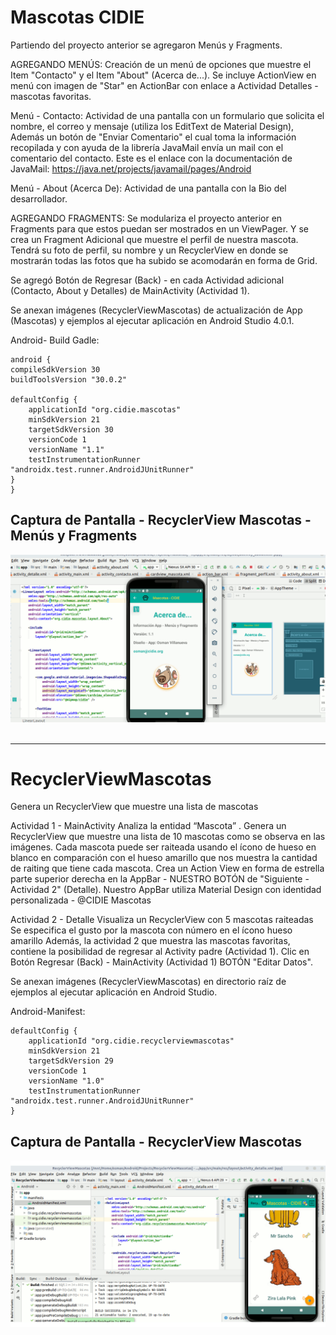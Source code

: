 # Mascotas CIDIE
Partiendo del proyecto anterior se agregaron Menús y Fragments.

AGREGANDO MENÚS:
Creación de un menú de opciones que muestre el Item "Contacto" y el Item "About" (Acerca de...).
Se incluye ActionView en menú con imagen de "Star" en ActionBar con enlace a Actividad Detalles - mascotas favoritas.

Menú - Contacto: Actividad de una pantalla con un formulario que solicita el nombre, el correo y mensaje (utiliza los EditText de Material Design),
Además un botón de "Enviar Comentario" el cual toma la información recopilada y con ayuda de la librería JavaMail envía un mail con el comentario del contacto.
Este es el enlace con la documentación de JavaMail: https://java.net/projects/javamail/pages/Android

Menú - About (Acerca De): Actividad de una pantalla con la Bio del desarrollador.

AGREGANDO FRAGMENTS:
Se modulariza el proyecto anterior en Fragments para que estos puedan ser mostrados en un ViewPager. Y se crea un Fragment Adicional que muestre el perfil de nuestra mascota. Tendrá su foto de perfil, su nombre y un RecyclerView en donde se mostrarán todas las fotos que ha subido se acomodarán en forma de Grid.

Se agregó Botón de Regresar (Back) - en cada Actividad adicional (Contacto, About y Detalles) de MainActivity (Actividad 1).

Se anexan imágenes (RecyclerViewMascotas) de actualización de App (Mascotas) y ejemplos al ejecutar aplicación en Android Studio 4.0.1.

Android- Build Gadle:
    
    android {
    compileSdkVersion 30
    buildToolsVersion "30.0.2"
    
    defaultConfig {
        applicationId "org.cidie.mascotas"
        minSdkVersion 21
        targetSdkVersion 30
        versionCode 1
        versionName "1.1"
        testInstrumentationRunner "androidx.test.runner.AndroidJUnitRunner"
    }
    }


## Captura de Pantalla - RecyclerView Mascotas - Menús y Fragments

<div align="center">
    <center>
        <img src="app/mascotas-semana4.gif" width="700">
    </center>
</div>
<br>

_________________________________________________________________________________________


# RecyclerViewMascotas
Genera un RecyclerView que muestre una lista de mascotas 

Actividad 1 - MainActivity
Analiza la entidad “Mascota” .
Genera un RecyclerView que muestre una lista de 10 mascotas como se observa en las imágenes.
Cada mascota puede ser raiteada usando el ícono de hueso en blanco en comparación con el hueso amarillo
que nos muestra la cantidad de raiting que tiene cada mascota.
Crea un Action View en forma de estrella parte superior derecha en la AppBar - NUESTRO BOTÓN de "Siguiente - Actividad 2" (Detalle).
Nuestro AppBar utiliza Material Design con identidad personalizada - @CIDIE Mascotas

Actividad 2 - Detalle
Visualiza un RecyclerView con 5 mascotas raiteadas
Se especifica el gusto por la mascota con número en el ícono hueso amarillo
Además, la actividad 2 que muestra las mascotas favoritas, contiene la posibilidad de regresar al Activity padre (Actividad 1).
Clic en Botón Regresar (Back) - MainActivity (Actividad 1)
BOTÓN "Editar Datos".

Se anexan imágenes (RecyclerViewMascotas) en directorio raíz de ejemplos al ejecutar aplicación en Android Studio.

Android-Manifest:

    defaultConfig {
        applicationId "org.cidie.recyclerviewmascotas"
        minSdkVersion 21
        targetSdkVersion 29
        versionCode 1
        versionName "1.0"
        testInstrumentationRunner "androidx.test.runner.AndroidJUnitRunner"
    }

## Captura de Pantalla - RecyclerView Mascotas

<div align="center">
    <center>
        <img src="app/mascotas-semana3.gif" width="700">
    </center>
</div>
<br>
